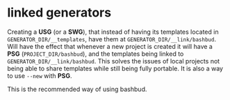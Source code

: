 # linked generators

Creating a **USG** (or a **SWG**), that instead of having its templates located in `GENERATOR_DIR/__templates`,
have them at `GENERATOR_DIR/__link/bashbud`.
Will have the effect that whenever a new project is created it will have a **PSG** (`PROJECT_DIR/bashbud`), and the templates being linked to `GENERATOR_DIR/__link/bashbud`.
This solves the issues of local projects not being able to share templates while still being fully portable. 
It is also a way to use `--new` with **PSG**.

This is the recommended way of using bashbud.
